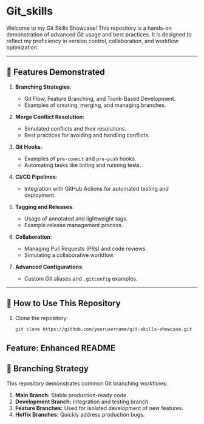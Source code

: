 # Git_skills

Welcome to my Git Skills Showcase! This repository is a hands-on demonstration of advanced Git usage and best practices. 
It is designed to reflect my proficiency in version control, collaboration, and workflow optimization.

---

## 🌟 Features Demonstrated

1. **Branching Strategies**:
   - Git Flow, Feature Branching, and Trunk-Based Development.
   - Examples of creating, merging, and managing branches.

2. **Merge Conflict Resolution**:
   - Simulated conflicts and their resolutions.
   - Best practices for avoiding and handling conflicts.

3. **Git Hooks**:
   - Examples of `pre-commit` and `pre-push` hooks.
   - Automating tasks like linting and running tests.

4. **CI/CD Pipelines**:
   - Integration with GitHub Actions for automated testing and deployment.

5. **Tagging and Releases**:
   - Usage of annotated and lightweight tags.
   - Example release management process.

6. **Collaboration**:
   - Managing Pull Requests (PRs) and code reviews.
   - Simulating a collaborative workflow.

7. **Advanced Configurations**:
   - Custom Git aliases and `.gitconfig` examples.

---

## 🚀 How to Use This Repository

1. Clone the repository:
   ```bash
   git clone https://github.com/yourusername/git-skills-showcase.git
## Feature: Enhanced README


## 🌿 Branching Strategy

This repository demonstrates common Git branching workflows:
1. **Main Branch:** Stable production-ready code.
2. **Development Branch:** Integration and testing branch.
3. **Feature Branches:** Used for isolated development of new features.
4. **Hotfix Branches:** Quickly address production bugs.
